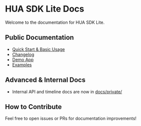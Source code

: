# HUA SDK Lite Docs

Welcome to the documentation for HUA SDK Lite.

## Public Documentation

- [Quick Start & Basic Usage](../README.md)
- [Changelog](../CHANGELOG.md)
- [Demo App](https://github.com/HUA-Labs/hua-demo-template)
- [Examples](../examples/)

## Advanced & Internal Docs

- Internal API and timeline docs are now in [docs/private/](./private/)

## How to Contribute

Feel free to open issues or PRs for documentation improvements!
